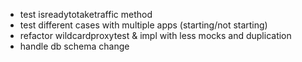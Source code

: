 - test isreadytotaketraffic method
- test different cases with multiple apps (starting/not starting)
- refactor wildcardproxytest & impl with less mocks and duplication
- handle db schema change